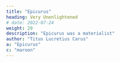 ```yaml
---
title: "Epicurus"
heading: Very Unenlightened
# date: 2022-07-24
weight: 29
description: "Epicurus was a materialist"
author: "Titus Lucretius Carus"
a: "Epicurus"
c: "maroon"
---
```

